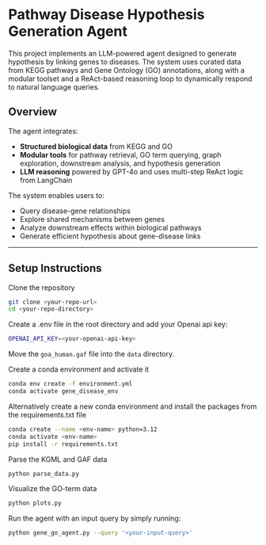 # Pathway Disease Hypothesis Generation Agent

This project implements an LLM-powered agent designed to generate hypothesis by linking genes to diseases. The system uses curated data from KEGG pathways and Gene Ontology (GO) annotations, along with a modular toolset and a ReAct-based reasoning loop to dynamically respond to natural language queries.

## Overview

The agent integrates:

- **Structured biological data** from KEGG and GO
- **Modular tools** for pathway retrieval, GO term querying, graph exploration, downstream analysis, and hypothesis generation
- **LLM reasoning** powered by GPT-4o and uses multi-step ReAct logic from LangChain

The system enables users to:

- Query disease-gene relationships
- Explore shared mechanisms between genes
- Analyze downstream effects within biological pathways
- Generate efficient hypothesis about gene-disease links

---

## Setup Instructions

Clone the repository

```bash
git clone <your-repo-url>
cd <your-repo-directory>
```

Create a .env file in the root directory and add your Openai api key:
```bash
OPENAI_API_KEY=<your-openai-api-key>
```

Move the ```goa_human.gaf``` file into the ```data``` directory.

Create a conda environment and activate it
```bash
conda env create -f environment.yml
conda activate gene_disease_env
```
Alternatively create a new conda environment and install the packages from the requirements.txt file
```bash
conda create --name <env-name> python=3.12
conda activate <env-name>
pip install -r requirements.txt
```

Parse the KGML and GAF data
```bash
python parse_data.py
```

Visualize the GO-term data
```bash
python plots.py
```

Run the agent with an input query by simply running:
```bash
python gene_go_agent.py --query '<your-input-query>'
```
